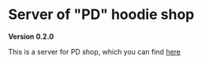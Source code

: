 # Server of "PD" hoodie shop

**Version 0.2.0**

This is a server for PD shop, which you can find [here](https://github.com/mrkelder/pd)
